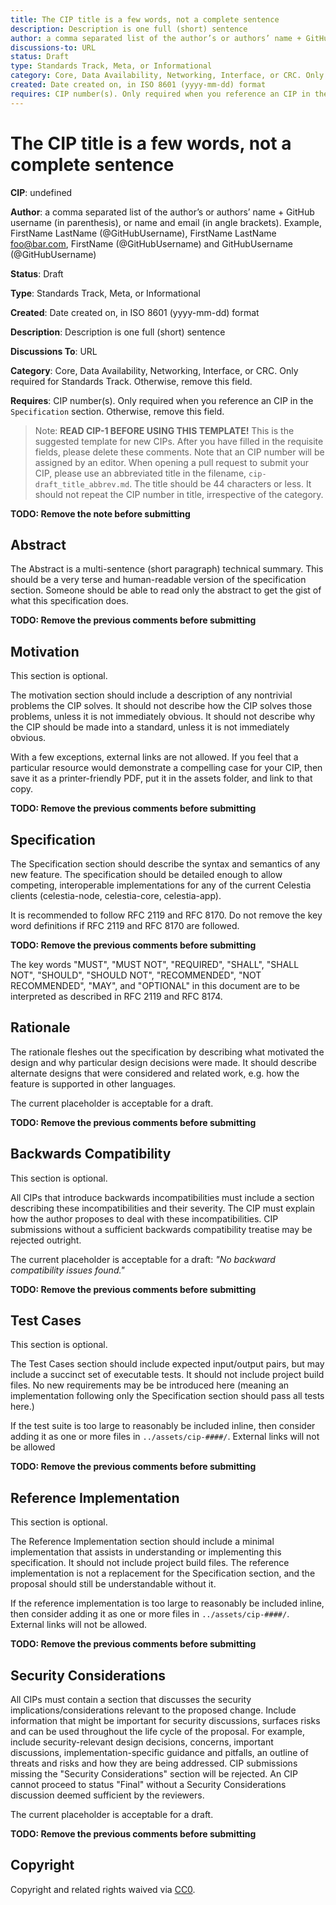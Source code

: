 ```yaml
---
title: The CIP title is a few words, not a complete sentence
description: Description is one full (short) sentence
author: a comma separated list of the author’s or authors’ name + GitHub username (in parenthesis), or name and email (in angle brackets). Example, FirstName LastName (@GitHubUsername), FirstName LastName foo@bar.com, FirstName (@GitHubUsername) and GitHubUsername (@GitHubUsername)
discussions-to: URL
status: Draft
type: Standards Track, Meta, or Informational
category: Core, Data Availability, Networking, Interface, or CRC. Only required for Standards Track. Otherwise, remove this field.
created: Date created on, in ISO 8601 (yyyy-mm-dd) format
requires: CIP number(s). Only required when you reference an CIP in the `Specification` section. Otherwise, remove this field.
---
```


# The CIP title is a few words, not a complete sentence

**CIP**: undefined

**Author**: a comma separated list of the author’s or authors’ name + GitHub username (in parenthesis), or name and email (in angle brackets). Example, FirstName LastName (@GitHubUsername), FirstName LastName foo@bar.com, FirstName (@GitHubUsername) and GitHubUsername (@GitHubUsername)

**Status**: Draft

**Type**: Standards Track, Meta, or Informational

**Created**: Date created on, in ISO 8601 (yyyy-mm-dd) format

**Description**: Description is one full (short) sentence

**Discussions To**: URL

**Category**: Core, Data Availability, Networking, Interface, or CRC. Only required for Standards Track. Otherwise, remove this field.

**Requires**: CIP number(s). Only required when you reference an CIP in the `Specification` section. Otherwise, remove this field.


> Note:
**READ CIP-1 BEFORE USING THIS TEMPLATE!**
This is the suggested template for new CIPs. After you have filled in the requisite fields, please delete these comments. Note that an CIP number will be assigned by an editor. When opening a pull request to submit your CIP, please use an abbreviated title in the filename, `cip-draft_title_abbrev.md`. The title should be 44 characters or less. It should not repeat the CIP number in title, irrespective of the category.

**TODO: Remove the note before submitting**

## Abstract

The Abstract is a multi-sentence (short paragraph) technical summary. This should be a very terse and human-readable version of the specification section. Someone should be able to read only the abstract to get the gist of what this specification does.

**TODO: Remove the previous comments before submitting**

## Motivation

This section is optional.

The motivation section should include a description of any nontrivial problems the CIP solves. It should not describe how the CIP solves those problems, unless it is not immediately obvious. It should not describe why the CIP should be made into a standard, unless it is not immediately obvious.

With a few exceptions, external links are not allowed. If you feel that a particular resource would demonstrate a compelling case for your CIP, then save it as a printer-friendly PDF, put it in the assets folder, and link to that copy.

**TODO: Remove the previous comments before submitting**

## Specification

The Specification section should describe the syntax and semantics of any new feature. The specification should be detailed enough to allow competing, interoperable implementations for any of the current Celestia clients (celestia-node, celestia-core, celestia-app).

It is recommended to follow RFC 2119 and RFC 8170. Do not remove the key word definitions if RFC 2119 and RFC 8170 are followed.

**TODO: Remove the previous comments before submitting**

The key words "MUST", "MUST NOT", "REQUIRED", "SHALL", "SHALL NOT", "SHOULD", "SHOULD NOT", "RECOMMENDED", "NOT RECOMMENDED", "MAY", and "OPTIONAL" in this document are to be interpreted as described in RFC 2119 and RFC 8174.

## Rationale

The rationale fleshes out the specification by describing what motivated the design and why particular design decisions were made. It should describe alternate designs that were considered and related work, e.g. how the feature is supported in other languages.

The current placeholder is acceptable for a draft.

**TODO: Remove the previous comments before submitting**

## Backwards Compatibility

This section is optional.

All CIPs that introduce backwards incompatibilities must include a section describing these incompatibilities and their severity. The CIP must explain how the author proposes to deal with these incompatibilities. CIP submissions without a sufficient backwards compatibility treatise may be rejected outright.

The current placeholder is acceptable for a draft: *"No backward compatibility issues found."*

**TODO: Remove the previous comments before submitting**

## Test Cases

This section is optional.

The Test Cases section should include expected input/output pairs, but may include a succinct set of executable tests. It should not include project build files. No new requirements may be be introduced here (meaning an implementation following only the Specification section should pass all tests here.)

If the test suite is too large to reasonably be included inline, then consider adding it as one or more files in `../assets/cip-####/`. External links will not be allowed

**TODO: Remove the previous comments before submitting**

## Reference Implementation

This section is optional.

The Reference Implementation section should include a minimal implementation that assists in understanding or implementing this specification. It should not include project build files. The reference implementation is not a replacement for the Specification section, and the proposal should still be understandable without it.

If the reference implementation is too large to reasonably be included inline, then consider adding it as one or more files in `../assets/cip-####/`. External links will not be allowed.

**TODO: Remove the previous comments before submitting**

## Security Considerations

All CIPs must contain a section that discusses the security implications/considerations relevant to the proposed change. Include information that might be important for security discussions, surfaces risks and can be used throughout the life cycle of the proposal. For example, include security-relevant design decisions, concerns, important discussions, implementation-specific guidance and pitfalls, an outline of threats and risks and how they are being addressed. CIP submissions missing the "Security Considerations" section will be rejected. An CIP cannot proceed to status "Final" without a Security Considerations discussion deemed sufficient by the reviewers.

The current placeholder is acceptable for a draft.

**TODO: Remove the previous comments before submitting**

## Copyright

Copyright and related rights waived via [CC0](https://github.com/celestiaorg/CIPs/blob/main/LICENSE).

